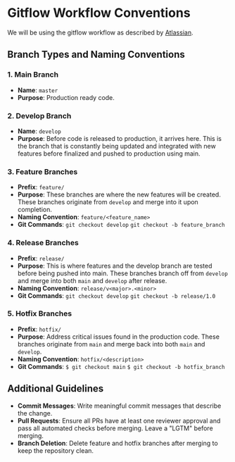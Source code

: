 # Gitflow Workflow Conventions


We will be using the gitflow workflow as described by [Atlassian](https://www.atlassian.com/git/tutorials/comparing-workflows/gitflow-workflow).

## Branch Types and Naming Conventions

### 1. Main Branch

- **Name**: `master`
- **Purpose**: Production ready code.

### 2. Develop Branch

- **Name**: `develop`
- **Purpose**: Before code is released to production, it arrives here. This is the branch that is constantly being updated and integrated with new features before finalized and pushed to production using main.

### 3. Feature Branches

- **Prefix**: `feature/`
- **Purpose**: These branches are where the new features will be created. These branches originate from `develop` and merge into it upon completion.
- **Naming Convention**: `feature/<feature_name>`
- **Git Commands**: `git checkout develop` `git checkout -b feature_branch`

### 4. Release Branches

- **Prefix**: `release/`
- **Purpose**: This is where features and the develop branch are tested before being pushed into main. These branches branch off from `develop` and merge into both `main` and `develop` after release.
- **Naming Convention**: `release/v<major>.<minor>`
- **Git Commands**: `git checkout develop` `git checkout -b release/1.0`

### 5. Hotfix Branches

- **Prefix**: `hotfix/`
- **Purpose**: Address critical issues found in the production code. These branches originate from `main` and merge back into both `main` and `develop`.
- **Naming Convention**: `hotfix/<description>`
- **Git Commands**: `$ git checkout main` `$ git checkout -b hotfix_branch`


## Additional Guidelines

- **Commit Messages**: Write meaningful commit messages that describe the change.
- **Pull Requests**: Ensure all PRs have at least one reviewer approval and pass all automated checks before merging. Leave a "LGTM" before merging.
- **Branch Deletion**: Delete feature and hotfix branches after merging to keep the repository clean.

